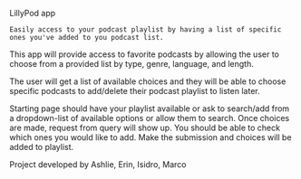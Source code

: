 LillyPod app

    Easily access to your podcast playlist by having a list of specific ones you've added to you podcast list.

This app will provide access to favorite podcasts by allowing the user to choose from a provided list by type, genre, language,
and length.

The user will get a list of available choices and they will be able to choose specific podcasts to add/delete their podcast playlist to listen later.


Starting page should have your playlist available or ask to search/add from a dropdown-list of available options or allow them to search.
Once choices are made, request from query will show up. You should be able to check which ones you would like to add. 
Make the submission and choices will be added to playlist.



Project developed by Ashlie, Erin, Isidro, Marco
